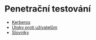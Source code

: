 # Penetrační testování

- [Kerberos](kerberos/)
- [Útoky proti uživatelům](wwww/)
- [Slovníky](wordlists/)
